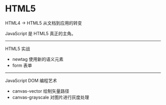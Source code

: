# HTML5

HTML4 -> HTML5 从文档到应用的转变

JavaScript 是 HTML5 真正的主角。

---

HTML5 实战

* newtag 使用新的语义元素
* form 表单

---

JavaScript DOM 编程艺术

* canvas-vector 绘制矢量路径
* canvas-grayscale 对图片进行灰度处理



